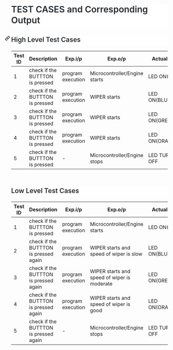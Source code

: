 <html>
<body>
<!--StartFragment--><h1 dir="auto" style="box-sizing: border-box; font-size: 2em; margin-top: 0px !important; margin-right: 0px; margin-bottom: 16px; margin-left: 0px; font-weight: 600; line-height: 1.25; padding-bottom: 0.3em; border-bottom: 1px solid var(--color-border-muted); color: rgb(36, 41, 47); font-family: -apple-system, BlinkMacSystemFont, &quot;Segoe UI&quot;, Helvetica, Arial, sans-serif, &quot;Apple Color Emoji&quot;, &quot;Segoe UI Emoji&quot;; font-style: normal; font-variant-ligatures: normal; font-variant-caps: normal; letter-spacing: normal; orphans: 2; text-align: start; text-indent: 0px; text-transform: none; white-space: normal; widows: 2; word-spacing: 0px; -webkit-text-stroke-width: 0px; background-color: rgb(255, 255, 255); text-decoration-thickness: initial; text-decoration-style: initial; text-decoration-color: initial;">TEST CASES and Corresponding Output</h1><h2 dir="auto" style="box-sizing: border-box; margin-top: 24px; margin-bottom: 16px; font-size: 1.5em; font-weight: 600; line-height: 1.25; padding-bottom: 0.3em; border-bottom: 1px solid var(--color-border-muted); color: rgb(36, 41, 47); font-family: -apple-system, BlinkMacSystemFont, &quot;Segoe UI&quot;, Helvetica, Arial, sans-serif, &quot;Apple Color Emoji&quot;, &quot;Segoe UI Emoji&quot;; font-style: normal; font-variant-ligatures: normal; font-variant-caps: normal; letter-spacing: normal; orphans: 2; text-align: start; text-indent: 0px; text-transform: none; white-space: normal; widows: 2; word-spacing: 0px; -webkit-text-stroke-width: 0px; background-color: rgb(255, 255, 255); text-decoration-thickness: initial; text-decoration-style: initial; text-decoration-color: initial;"><a id="user-content-high-level-test-cases" class="anchor" aria-hidden="true" href="https://github.com/MohanBabuS/M3_Control_Of_Wiper_System/tree/main/4_TestCase#high-level-test-cases" style="box-sizing: border-box; background-color: transparent; color: var(--color-accent-fg); text-decoration: none; transition: color 80ms cubic-bezier(0.33, 1, 0.68, 1) 0s, background-color, box-shadow, border-color; float: left; padding-right: 4px; margin-left: -20px; line-height: 1;"><svg class="octicon octicon-link" viewBox="0 0 16 16" version="1.1" width="16" height="16" aria-hidden="true"><path fill-rule="evenodd" d="M7.775 3.275a.75.75 0 001.06 1.06l1.25-1.25a2 2 0 112.83 2.83l-2.5 2.5a2 2 0 01-2.83 0 .75.75 0 00-1.06 1.06 3.5 3.5 0 004.95 0l2.5-2.5a3.5 3.5 0 00-4.95-4.95l-1.25 1.25zm-4.69 9.64a2 2 0 010-2.83l2.5-2.5a2 2 0 012.83 0 .75.75 0 001.06-1.06 3.5 3.5 0 00-4.95 0l-2.5 2.5a3.5 3.5 0 004.95 4.95l1.25-1.25a.75.75 0 00-1.06-1.06l-1.25 1.25a2 2 0 01-2.83 0z"></path></svg></a>High Level Test Cases</h2>

Test ID | Description | Exp.i/p | Exp.o/p | Actual o/p | STATUS
-- | -- | -- | -- | -- | --
1 | check if the BUTTTON is pressed | program execution | Microcontroller/Engine starts | LED ON(RED) | PASS
2 | check if the BUTTTON is pressed | program execution | WIPER starts | LED ON(BLUE) | PASS
3 | check if the BUTTTON is pressed | program execution | WIPER starts | LED ON(GREEN) | PASS
4 | check if the BUTTTON is pressed | program execution | WIPER starts | LED ON(ORANGE) | PASS
5 | check if the BUTTTON is pressed | - | Microcontroller/Engine stops | LED TURNED OFF | PASS

<br class="Apple-interchange-newline"><!--EndFragment-->
</body>
</html>


<html>
<body>
<!--StartFragment--><h2 dir="auto" style="box-sizing: border-box; margin-top: 24px; margin-bottom: 16px; font-size: 1.5em; font-weight: 600; line-height: 1.25; padding-bottom: 0.3em; border-bottom: 1px solid var(--color-border-muted); color: rgb(36, 41, 47); font-family: -apple-system, BlinkMacSystemFont, &quot;Segoe UI&quot;, Helvetica, Arial, sans-serif, &quot;Apple Color Emoji&quot;, &quot;Segoe UI Emoji&quot;; font-style: normal; font-variant-ligatures: normal; font-variant-caps: normal; letter-spacing: normal; orphans: 2; text-align: start; text-indent: 0px; text-transform: none; white-space: normal; widows: 2; word-spacing: 0px; -webkit-text-stroke-width: 0px; background-color: rgb(255, 255, 255); text-decoration-thickness: initial; text-decoration-style: initial; text-decoration-color: initial;">Low Level Test Cases</h2>

Test ID | Description | Exp.i/p | Exp.o/p | Actual o/p | STATUS
-- | -- | -- | -- | -- | --
1 | check if the BUTTTON is pressed | program execution | Microcontroller/Engine starts | LED ON(RED) | PASS
2 | check if the BUTTTON is pressed again | program execution | WIPER starts and speed of wiper is slow | LED ON(BLUE) | PASS
3 | check if the BUTTTON is pressed again | program execution | WIPER starts and speed of wiper is moderate | LED ON(GREEN) | PASS
4 | check if the BUTTTON is pressed again | program execution | WIPER starts and speed of wiper is good | LED ON(ORANGE) | PASS
5 | check if the BUTTTON is pressed again | - | Microcontroller/Engine stops | LED TURNED OFF | PASS

<br class="Apple-interchange-newline"><!--EndFragment-->
</body>
</html>
